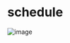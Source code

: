 # schedule
![image](https://github.com/user-attachments/assets/03ff4b7d-ee51-4e8e-935c-9f1e0dcd4fcd)

